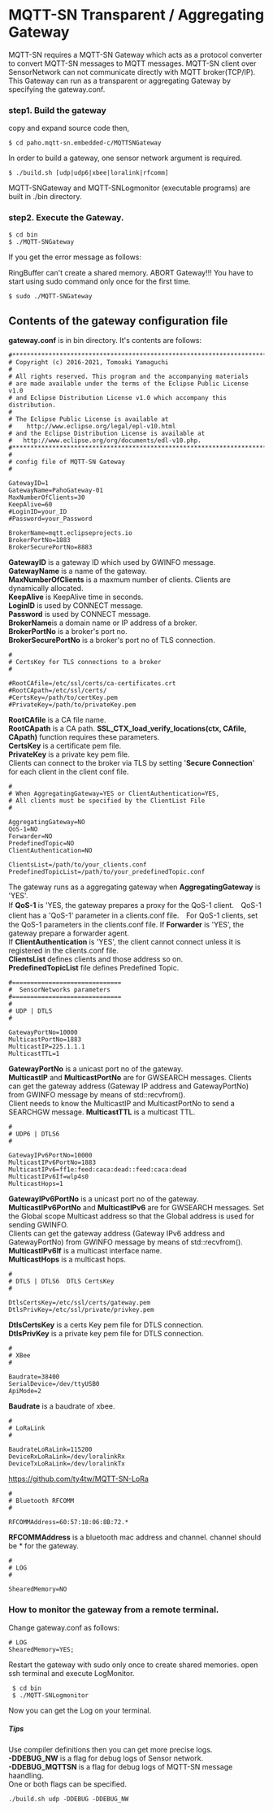 # MQTT-SN Transparent / Aggregating Gateway
MQTT-SN requires a MQTT-SN Gateway which acts as a protocol converter to convert MQTT-SN messages to MQTT messages.
MQTT-SN client over SensorNetwork can not communicate directly with MQTT broker(TCP/IP). 
This Gateway can run as a transparent or aggregating Gateway by specifying the gateway.conf. 
### step1. Build the gateway
copy and expand source code then, 
```
$ cd paho.mqtt-sn.embedded-c/MQTTSNGateway 
```
In order to build a gateway, one sensor network argument is required. 
```
$ ./build.sh [udp|udp6|xbee|loralink|rfcomm]  
```     

MQTT-SNGateway and MQTT-SNLogmonitor (executable programs) are built in ./bin directory.

### step2. Execute the Gateway.    

``` 
$ cd bin 
$ ./MQTT-SNGateway 
```
If you get the error message as follows:
 
RingBuffer can't create a shared memory. ABORT Gateway!!! 
You have to start using sudo command only once for the first time.    
```
$ sudo ./MQTT-SNGateway 
```
## Contents of the gateway configuration file
**gateway.conf** is in bin directory.  It's contents are follows: 

```
#**************************************************************************
# Copyright (c) 2016-2021, Tomoaki Yamaguchi
#
# All rights reserved. This program and the accompanying materials
# are made available under the terms of the Eclipse Public License v1.0
# and Eclipse Distribution License v1.0 which accompany this distribution.
#
# The Eclipse Public License is available at
#    http://www.eclipse.org/legal/epl-v10.html
# and the Eclipse Distribution License is available at
#   http://www.eclipse.org/org/documents/edl-v10.php.
#***************************************************************************
#
# config file of MQTT-SN Gateway
#

GatewayID=1
GatewayName=PahoGateway-01
MaxNumberOfClients=30
KeepAlive=60
#LoginID=your_ID
#Password=your_Password

BrokerName=mqtt.eclipseprojects.io
BrokerPortNo=1883
BrokerSecurePortNo=8883
```
**GatewayID** is a gateway ID which  used by GWINFO message.    
**GatewayName** is a name of the gateway.    
**MaxNumberOfClients** is a maxmum number of clients. Clients are dynamically allocated.    
**KeepAlive** is KeepAlive time in seconds.   
**LoginID** is used by CONNECT message.  
**Password** is used by CONNECT message.    
**BrokerName**is a domain name or IP address of a broker.    
**BrokerPortNo** is a broker's port no.    
**BrokerSecurePortNo** is a broker's port no of TLS connection.    
```
#
# CertsKey for TLS connections to a broker
#

#RootCAfile=/etc/ssl/certs/ca-certificates.crt
#RootCApath=/etc/ssl/certs/
#CertsKey=/path/to/certKey.pem
#PrivateKey=/path/to/privateKey.pem
```
**RootCAfile** is a CA file name.    
**RootCApath** is a CA path. **SSL_CTX_load_verify_locations(ctx, CAfile, CApath)** function requires these parameters.        
**CertsKey** is a certificate pem file.    
**PrivateKey** is a private key pem file.   
Clients can connect to the broker via TLS by setting '**Secure Connection**' for each client in the client conf file.   
```
#
# When AggregatingGateway=YES or ClientAuthentication=YES,
# All clients must be specified by the ClientList File  
#

AggregatingGateway=NO
QoS-1=NO
Forwarder=NO
PredefinedTopic=NO
ClientAuthentication=NO

ClientsList=/path/to/your_clients.conf
PredefinedTopicList=/path/to/your_predefinedTopic.conf
```
The gateway runs as a aggregating gateway when **AggregatingGateway** is 'YES'.   
If **QoS-1** is 'YES, the gateway prepares a proxy for the QoS-1 client.　QoS-1 client has a 'QoS-1' parameter in a clients.conf file.　For QoS-1 clients, set the QoS-1 parameters in the clients.conf file.
If **Forwarder** is 'YES', the gateway prepare a forwarder agent.   
If **ClientAuthentication** is 'YES', the client cannot connect unless it is registered in the clients.conf file.  
**ClientsList** defines clients and those address so on.    
**PredefinedTopicList** file defines Predefined Topic.    


```
#==============================
#  SensorNetworks parameters
#==============================
#
# UDP | DTLS 
# 

GatewayPortNo=10000
MulticastPortNo=1883
MulticastIP=225.1.1.1
MulticastTTL=1
```
**GatewayPortNo** is a unicast port no of the gateway.  
**MulticastIP** and **MulticastPortNo** are for GWSEARCH messages. Clients can get the gateway address (Gateway IP address and GatewayPortNo) from GWINFO message by means of std::recvfrom().   
Client needs to know the MulticastIP and MulticastPortNo to send a SEARCHGW message. 
**MulticastTTL** is a multicast TTL.    
```
#
# UDP6 | DTLS6
#

GatewayIPv6PortNo=10000
MulticastIPv6PortNo=1883
MulticastIPv6=ff1e:feed:caca:dead::feed:caca:dead
MulticastIPv6If=wlp4s0
MulticastHops=1
```
**GatewayIPv6PortNo** is a unicast port no of the gateway.
**MulticastIPv6PortNo** and **MulticastIPv6** are for GWSEARCH messages. Set the Global scope Multicast address so that the Global address is used for sending GWINFO.   
Clients can get the gateway address (Gateway IPv6 address and GatewayPortNo) from GWINFO message by means of std::recvfrom(). 
**MulticastIPv6If** is a  multicast interface name.    
**MulticastHops** is a multicast hops.    
```
#
# DTLS | DTLS6  DTLS CertsKey  
#

DtlsCertsKey=/etc/ssl/certs/gateway.pem
DtlsPrivKey=/etc/ssl/private/privkey.pem
```
**DtlsCertsKey** is a certs Key pem file for DTLS connection.        
**DtlsPrivKey** is a private key pem file for DTLS connection.    
```
#
# XBee
#

Baudrate=38400
SerialDevice=/dev/ttyUSB0
ApiMode=2
```
**Baudrate** is a baudrate of xbee.    
```
#
# LoRaLink
#

BaudrateLoRaLink=115200
DeviceRxLoRaLink=/dev/loralinkRx
DeviceTxLoRaLink=/dev/loralinkTx
```
https://github.com/ty4tw/MQTT-SN-LoRa    

```
#
# Bluetooth RFCOMM
#

RFCOMMAddress=60:57:18:06:8B:72.*
```
**RFCOMMAddress** is a bluetooth mac address and channel. channel should be * for the gateway.
```
#
# LOG
#

ShearedMemory=NO
```

### How to monitor the gateway from a remote terminal.
Change gateway.conf as follows:
```
# LOG
ShearedMemory=YES;
```
Restart the gateway with sudo only once to create shared memories. 
open ssh terminal and execute LogMonitor.
```
 $ cd bin
 $ ./MQTT-SNLogmonitor
```
Now you can get the Log on your terminal.


##### Tips 
Use compiler definitions then you can get more precise logs.    
**-DDEBUG_NW** is a flag for debug logs of Sensor network.   
**-DDEBUG_MQTTSN** is a flag for debug logs of MQTT-SN message haandling.    
One or both flags can be specified.    

```
./build.sh udp -DDEBUG -DDEBUG_NW
```
